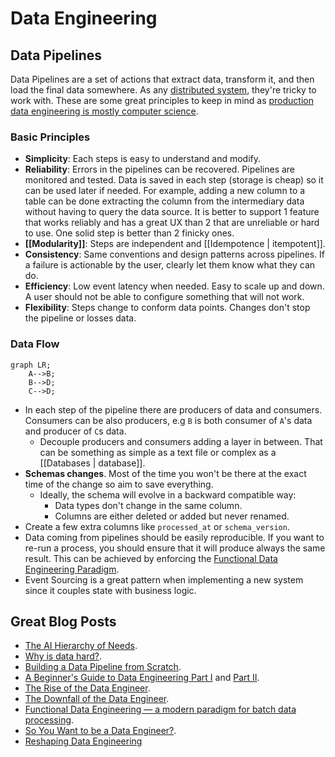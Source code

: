 # Data Engineering

## Data Pipelines

Data Pipelines are a set of actions that extract data, transform it, and then load the final data somewhere. As any [distributed system](https://www.somethingsimilar.com/2013/01/14/notes-on-distributed-systems-for-young-bloods/), they're tricky to work with. These are some great principles to keep in mind as [production data engineering is mostly computer science](https://towardsdatascience.com/lessons-from-a-year-in-the-data-science-trenches-f06efa6355fd).

### Basic Principles

- **Simplicity**: Each steps is easy to understand and modify.
- **Reliability**: Errors in the pipelines can be recovered. Pipelines are monitored and tested. Data is saved in each step (storage is cheap) so it can be used later if needed. For example, adding a new column to a table can be done extracting the column from the intermediary data without having to query the data source. It is better to support 1 feature that works reliably and has a great UX than 2 that are unreliable or hard to use. One solid step is better than 2 finicky ones.
- **[[Modularity]]**: Steps are independent and [[Idempotence | itempotent]].
- **Consistency**: Same conventions and design patterns across pipelines. If a failure is actionable by the user, clearly let them know what they can do.
- **Efficiency**: Low event latency when needed. Easy to scale up and down. A user should not be able to configure something that will not work.
- **Flexibility**: Steps change to conform data points. Changes don't stop the pipeline or losses data.

### Data Flow

```mermaid
graph LR;
	A-->B;
	B-->D;
	C-->D;
```

- In each step of the pipeline there are producers of data and consumers. Consumers can be also producers, e.g `B` is both consumer of `A`'s data and producer of `C`s data.
  - Decouple producers and consumers adding a layer in between. That can be something as simple as a text file or complex as a [[Databases | database]].
- **Schemas changes**. Most of the time you won't be there at the exact time of the change so aim to save everything.
  - Ideally, the schema will evolve in a backward compatible way:
    - Data types don't change in the same column.
    - Columns are either deleted or added but never renamed.
- Create a few extra columns like `processed_at` or `schema_version`.
- Data coming from pipelines should be easily reproducible. If you want to re-run a process, you should ensure that it will produce always the same result. This can be achieved by enforcing the [Functional Data Engineering Paradigm](https://medium.com/@maximebeauchemin/functional-data-engineering-a-modern-paradigm-for-batch-data-processing-2327ec32c42a).
- Event Sourcing is a great pattern when implementing a new system since it couples state with business logic.

## Great Blog Posts

- [The AI Hierarchy of Needs](https://hackernoon.com/the-ai-hierarchy-of-needs-18f111fcc007).
- [Why is data hard?](https://medium.com/@HelenLeeKupp/why-is-data-hard-3ed96ec70f3f).
- [Building a Data Pipeline from Scratch](https://medium.com/the-data-experience/building-a-data-pipeline-from-scratch-32b712cfb1db).
- [A Beginner's Guide to Data Engineering Part I](https://medium.com/@rchang/a-beginners-guide-to-data-engineering-part-i-4227c5c457d7) and [Part II](https://medium.com/@rchang/a-beginners-guide-to-data-engineering-part-ii-47c4e7cbda71).
- [The Rise of the Data Engineer](https://www.freecodecamp.org/news/the-rise-of-the-data-engineer-91be18f1e603/).
- [The Downfall of the Data Engineer](https://medium.com/@maximebeauchemin/the-downfall-of-the-data-engineer-5bfb701e5d6b).
- [Functional Data Engineering — a modern paradigm for batch data processing](https://medium.com/@maximebeauchemin/functional-data-engineering-a-modern-paradigm-for-batch-data-processing-2327ec32c42a).
- [So You Want to be a Data Engineer?](https://angelddaz.substack.com/p/so-you-want-to-be-a-data-engineer).
- [Reshaping Data Engineering](https://preset.io/blog/reshaping-data-engineering/)
